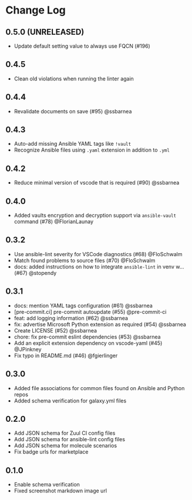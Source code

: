 # Change Log

## 0.5.0 (UNRELEASED)

* Update default setting value to always use FQCN (#196)

## 0.4.5

* Clean old violations when running the linter again

## 0.4.4

* Revalidate documents on save (#95) @ssbarnea

## 0.4.3

* Auto-add missing Ansible YAML tags like `!vault`
* Recognize Ansible files using `.yaml` extension in addition to `.yml`

## 0.4.2

* Reduce minimal version of vscode that is required (#90) @ssbarnea

## 0.4.0

* Added vaults encryption and decryption support via `ansible-vault` command (#78) @FlorianLaunay

## 0.3.2

* Use ansible-lint severity for VSCode diagnostics (#68) @FloSchwalm
* Match found problems to source files (#70) @FloSchwalm
* docs: added instructions on how to integrate `ansible-lint` in venv w… (#67) @stopendy

## 0.3.1

* docs: mention YAML tags configuration (#61) @ssbarnea
* [pre-commit.ci] pre-commit autoupdate (#55) @pre-commit-ci
* feat: add logging information (#62) @ssbarnea
* fix: advertise Microsoft Python extension as required (#54) @ssbarnea
* Create LICENSE (#52) @ssbarnea
* chore: fix pre-commit eslint dependencies (#53) @ssbarnea
* Add an explicit extension dependency on vscode-yaml (#45) @JPinkney
* Fix typo in README.md (#46) @fgierlinger

## 0.3.0

* Added file associations for common files found on Ansible and Python repos
* Added schema verification for galaxy.yml files

## 0.2.0

* Add JSON schema for Zuul CI config files
* Add JSON schema for ansible-lint config files
* Add JSON schema for molecule scenarios
* Fix badge urls for marketplace

## 0.1.0

* Enable schema verification
* Fixed screenshot markdown image url
